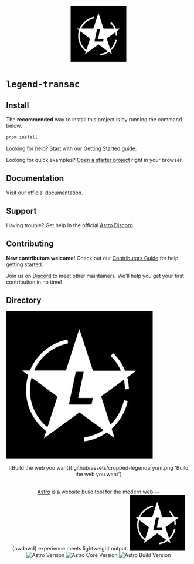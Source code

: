 <div style="text-align: center;">
  <br/>
  <br/>
<img src=".github/assets/legend.jpg" alt="Astro Dev Version" style="width: 30%;"/>
</div>

# `legend-transac`
## Install

The **recommended** way to install this project is by running the command below:

```bash
pnpm install
```

Looking for help? Start with our [Getting Started](https://docs.astro.build/en/getting-started/) guide.

Looking for quick examples? [Open a starter project](https://astro.new/) right in your browser.

## Documentation

Visit our [official documentation](https://docs.astro.build/).

## Support

Having trouble? Get help in the official [Astro Discord](https://astro.build/chat).

## Contributing

**New contributors welcome!** Check out our [Contributors Guide](CONTRIBUTING.md) for help getting started.

Join us on [Discord](https://astro.build/chat) to meet other maintainers. We'll help you get your first contribution in no time!

## Directory

![Build the web you want](.github/assets/legend.jpg 'Build the web you want')
<div style="text-align: center;">
  ![Build the web you want](.github/assets/cropped-legendaryum.png 'Build the web you want')
</div>
<p align="center">
  <br/>
  <a href="https://astro.build">Astro</a> is a website build tool for the modern web &mdash;
  <br/>
  {awdawd} experience meets lightweight output.

<img src=".github/assets/legend.jpg" alt="Astro Dev Version" style="width: 30%;"/>

<img src="https://img.shields.io/badge/astro-0.18.0-blueviolet?style=flat-square&labelColor=000000" alt="Astro Version"/>
<img src="https://img.shields.io/badge/astro%2Fcore-0.18.0-blueviolet?style=flat-square&labelColor=000000" alt="Astro Core Version"/>
<img src="https://img.shields.io/badge/astro%2Fbuild-0.18.0-blueviolet?style=flat-square&labelColor=000000" alt="Astro Build Version"/>
  <br/><br/>
</p>
